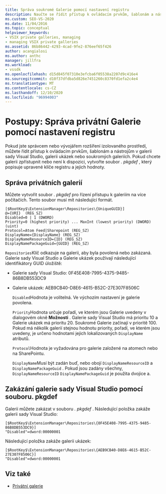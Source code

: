 ```yaml
---
title: Správa soukromé Galerie pomocí nastavení registru
description: Naučte se řídit přístup k ovládacím prvkům, šablonám a nástrojům v galerii sady Visual Studio, galerii ukázek nebo soukromých galeriích.
ms.custom: SEO-VS-2020
ms.date: 11/04/2016
ms.topic: conceptual
helpviewer_keywords:
- VSIX private galleries, managing
- managing VSIX private galleries
ms.assetid: 86b86442-4293-4cad-9fe2-876eef65f426
author: acangialosi
ms.author: anthc
manager: jillfra
ms.workload:
- vssdk
ms.openlocfilehash: d15d845f07310e3efcba6f05538a2207d9c416e4
ms.sourcegitcommit: d10f37dfdba5d826e7451260c8370fd1efa2c4e4
ms.translationtype: MT
ms.contentlocale: cs-CZ
ms.lasthandoff: 12/10/2020
ms.locfileid: "96994003"
---
```

# <a name="how-to-manage-a-private-gallery-by-using-registry-settings"></a>Postupy: Správa privátní Galerie pomocí nastavení registru
Pokud jste správcem nebo vývojářem rozšíření izolovaného prostředí, můžete řídit přístup k ovládacím prvkům, šablonám a nástrojům v galerii sady Visual Studio, galerii ukázek nebo soukromých galeriích. Pokud chcete galerii zpřístupnit nebo není k dispozici, vytvořte soubor *. pkgdef* , který popisuje upravené klíče registru a jejich hodnoty.

## <a name="manage-private-galleries"></a>Správa privátních galerií
 Můžete vytvořit soubor *. pkgdef* pro řízení přístupu k galeriím na více počítačích. Tento soubor musí mít následující formát.

```
[$RootKey$\ExtensionManager\Repositories\{UniqueGUID}]
@={URI}  (REG_SZ)
Disabled=0 | 1 (DWORD)
Priority=0 (highest priority) ... MaxInt (lowest priority) (DWORD) (uint)
Protocol=Atom Feed|Sharepoint (REG_SZ)
DisplayName={DisplayName} (REG_SZ)
DisplayNameResourceID={ID} (REG_SZ)
DisplayNamePackageGuid={GUID} (REG_SZ)

```

 `Repositories`Klíč odkazuje na galerii, aby byla povolená nebo zakázaná. Galerie sady Visual Studio a Galerie ukázek používají následující identifikátory GUID úložiště:

- Galerie sady Visual Studio: 0F45E408-7995-4375-9485-86B8DB553DC9

- Galerie ukázek: AEB9CB40-D8E6-4615-B52C-27E307F8506C

  `Disabled`Hodnota je volitelná. Ve výchozím nastavení je galerie povolena.

  `Priority`Hodnota určuje pořadí, ve kterém jsou Galerie uvedeny v dialogovém okně **Možnosti** . Galerie sady Visual Studio má prioritu 10 a Galerie ukázek má prioritu 20. Soukromé Galerie začínají v prioritě 100. Pokud má několik galerií stejnou hodnotu priority, pořadí, ve kterém jsou uvedeny, je určeno hodnotami jejich lokalizovaných `DisplayName` atributů.

  `Protocol`Hodnota je vyžadována pro galerie založené na atomech nebo na SharePointu.

  `DisplayName`Musí být zadán buď, nebo obojí `DisplayNameResourceID` a `DisplayNamePackageGuid` . Pokud jsou zadány všechny, `DisplayNameResourceID` `DisplayNamePackageGuid` je použita dvojice a.

## <a name="disable-the-visual-studio-gallery-using-a-pkgdef-file"></a>Zakázání galerie sady Visual Studio pomocí souboru. pkgdef
 Galerii můžete zakázat v souboru *. pkgdef* . Následující položka zakáže galerii sady Visual Studio:

```
[$RootKey$\ExtensionManager\Repositories\{0F45E408-7995-4375-9485-86B8DB553DC9}]
"Disabled"=dword:00000001

```

 Následující položka zakáže galerii ukázek:

```
[$RootKey$\ExtensionManager\Repositories\{AEB9CB40-D8E6-4615-B52C-27E307F8506C}]
"Disabled"=dword:00000001

```

## <a name="see-also"></a>Viz také
- [Privátní galerie](../extensibility/private-galleries.md)
